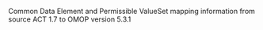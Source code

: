 Common Data Element and Permissible ValueSet mapping information from source ACT 1.7 to OMOP version 5.3.1

